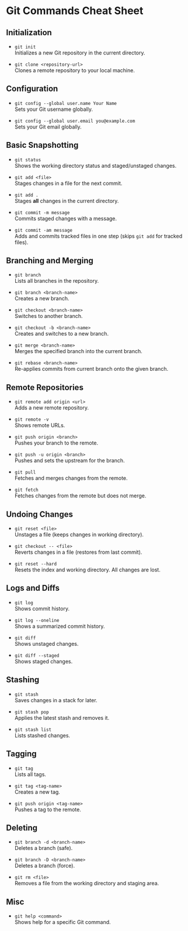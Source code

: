 # Git Commands Cheat Sheet

## Initialization

* `git init`  
  Initializes a new Git repository in the current directory.

* `git clone <repository-url>`  
  Clones a remote repository to your local machine.

## Configuration

* `git config --global user.name Your Name`  
  Sets your Git username globally.

* `git config --global user.email you@example.com`  
  Sets your Git email globally.

## Basic Snapshotting

* `git status`  
  Shows the working directory status and staged/unstaged changes.

* `git add <file>`  
  Stages changes in a file for the next commit.

* `git add .`  
  Stages **all** changes in the current directory.

* `git commit -m message`  
  Commits staged changes with a message.

* `git commit -am message`  
  Adds and commits tracked files in one step (skips `git add` for tracked files).

## Branching and Merging

* `git branch`  
  Lists all branches in the repository.

* `git branch <branch-name>`  
  Creates a new branch.

* `git checkout <branch-name>`  
  Switches to another branch.

* `git checkout -b <branch-name>`  
  Creates and switches to a new branch.

* `git merge <branch-name>`  
  Merges the specified branch into the current branch.

* `git rebase <branch-name>`  
  Re-applies commits from current branch onto the given branch.

## Remote Repositories

* `git remote add origin <url>`  
  Adds a new remote repository.

* `git remote -v`  
  Shows remote URLs.

* `git push origin <branch>`  
  Pushes your branch to the remote.

* `git push -u origin <branch>`  
  Pushes and sets the upstream for the branch.

* `git pull`  
  Fetches and merges changes from the remote.

* `git fetch`  
  Fetches changes from the remote but does not merge.

## Undoing Changes

* `git reset <file>`  
  Unstages a file (keeps changes in working directory).

* `git checkout -- <file>`  
  Reverts changes in a file (restores from last commit).

* `git reset --hard`  
  Resets the index and working directory. All changes are lost.

## Logs and Diffs

* `git log`  
  Shows commit history.

* `git log --oneline`  
  Shows a summarized commit history.

* `git diff`  
  Shows unstaged changes.

* `git diff --staged`  
  Shows staged changes.

## Stashing

* `git stash`  
  Saves changes in a stack for later.

* `git stash pop`  
  Applies the latest stash and removes it.

* `git stash list`  
  Lists stashed changes.

## Tagging

* `git tag`  
  Lists all tags.

* `git tag <tag-name>`  
  Creates a new tag.

* `git push origin <tag-name>`  
  Pushes a tag to the remote.

## Deleting

* `git branch -d <branch-name>`  
  Deletes a branch (safe).

* `git branch -D <branch-name>`  
  Deletes a branch (force).

* `git rm <file>`  
  Removes a file from the working directory and staging area.

## Misc

* `git help <command>`  
  Shows help for a specific Git command.
